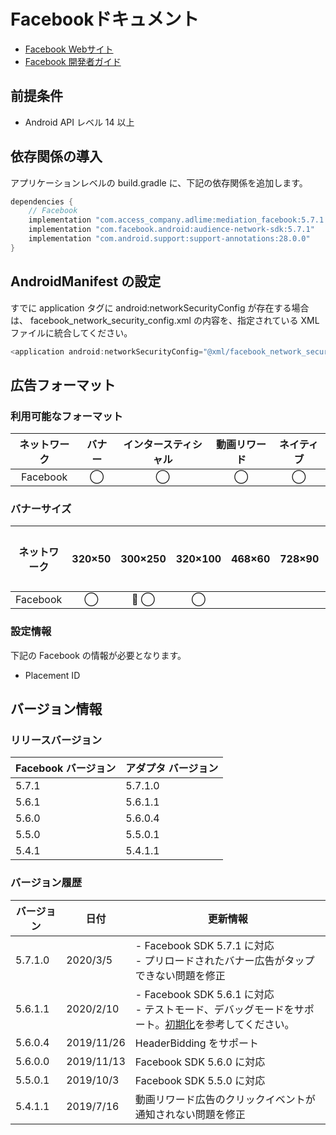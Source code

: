 # Facebookドキュメント
- [Facebook Webサイト](https://business.facebook.com/pub/home)
- [Facebook 開発者ガイド](https://developers.facebook.com/docs/audience-network/android)

## 前提条件
- Android API レベル 14 以上

## 依存関係の導入
アプリケーションレベルの build.gradle に、下記の依存関係を追加します。

```java
dependencies {
    // Facebook
    implementation "com.access_company.adlime:mediation_facebook:5.7.1.0"
    implementation "com.facebook.android:audience-network-sdk:5.7.1"
    implementation "com.android.support:support-annotations:28.0.0"
}
```

## AndroidManifest の設定
すでに application タグに android:networkSecurityConfig が存在する場合は、 facebook_network_security_config.xml の内容を、指定されている XML ファイルに統合してください。
```java
<application android:networkSecurityConfig="@xml/facebook_network_security_config"/>
```

## 広告フォーマット

### 利用可能なフォーマット

|ネットワーク|バナー|インタースティシャル|動画リワード|ネイティブ|
|:------: |:---:|:----------:|:------:|:----:|
| Facebook | ◯    | ◯          |  ◯     | ◯   |

### バナーサイズ
|ネットワーク   |320×50 |300×250 |320×100 |468×60 |728×90 |スマート |
|:--------:|:-----:|:------:|:------:|:-----:|:-----:|:----:|
| Facebook | ◯     | ◯      | ◯      |       |       |      |

### 設定情報
下記の Facebook の情報が必要となります。　　
- Placement ID

## バージョン情報

### リリースバージョン
| Facebook バージョン | アダプタ バージョン|
|:-----------------|:--------------|
|5.7.1         |   5.7.1.0     |
|5.6.1         |   5.6.1.1     |
|5.6.0         |   5.6.0.4     |
|5.5.0         |   5.5.0.1     |
|5.4.1         |   5.4.1.1     |

### バージョン履歴
| バージョン        | 日付         | 更新情報                    |
|-----------------|--------------|----------------------------------|
|5.7.1.0          |2020/3/5    | - Facebook SDK 5.7.1 に対応<br>- プリロードされたバナー広告がタップできない問題を修正|
|5.6.1.1          |2020/2/10   | - Facebook SDK 5.6.1 に対応<br>- テストモード、デバッグモードをサポート。[初期化](./init.md)を参考してください。|
|5.6.0.4          |2019/11/26  |HeaderBidding をサポート|
|5.6.0.0          |2019/11/13  |Facebook SDK 5.6.0 に対応              |
|5.5.0.1          |2019/10/3   |Facebook SDK 5.5.0 に対応              |
|5.4.1.1          |2019/7/16   |動画リワード広告のクリックイベントが通知されない問題を修正|